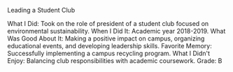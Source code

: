 Leading a Student Club

What I Did: Took on the role of president of a student club focused on environmental sustainability.
When I Did It: Academic year 2018-2019.
What Was Good About It: Making a positive impact on campus, organizing educational events, and developing leadership skills.
Favorite Memory: Successfully implementing a campus recycling program.
What I Didn't Enjoy: Balancing club responsibilities with academic coursework.
Grade: B